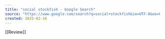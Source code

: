 ```yaml
---
title: "social stockfish - Google Search"
source: "https://www.google.com/search?q=social+stockfish&ie=UTF-8&oe=UTF-8&hl=en-us&client=safari&zx=1739448993220&no_sw_cr=1"
created: 2025-02-16
---
```

[[Review]]